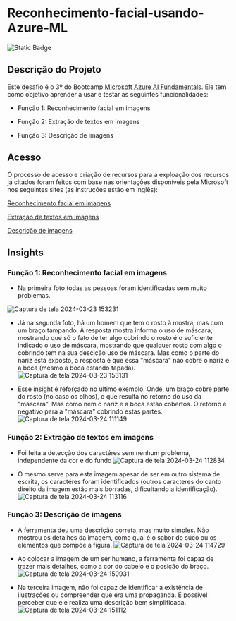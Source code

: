 # Reconhecimento-facial-usando-Azure-ML

![Static Badge](https://img.shields.io/badge/Status_Projeto:-Concluído_(24/Mar/2024)-green)

## Descrição do Projeto

Este desafio é o 3º do Bootcamp [Microsoft Azure AI Fundamentals](https://web.dio.me/track/microsoft-azure-ai-fundamentals). Ele tem como objetivo aprender a usar e testar as seguintes funcionalidades:

- Função 1: Reconhecimento facial em imagens

- Função 2: Extração de textos em imagens

- Função 3: Descrição de imagens

## Acesso

O processo de acesso e criação de recursos para a exploação dos recursos já citados foram feitos com base nas orientações disponíveis pela Microsoft nos seguintes sites (as instruções estão em inglês):

[Reconhecimento facial em imagens](https://microsoftlearning.github.io/mslearn-ai-fundamentals/Instructions/Labs/04-face.html)

[Extração de textos em imagens](https://microsoftlearning.github.io/mslearn-ai-fundamentals/Instructions/Labs/05-ocr.html)

[Descrição de imagens](https://microsoftlearning.github.io/mslearn-ai-fundamentals/Instructions/Labs/03-image-analysis.html)

## Insights

### Função 1: Reconhecimento facial em imagens

- Na primeira foto todas as pessoas foram identificadas sem muito problemas.

![Captura de tela 2024-03-23 153231](https://github.com/Natythy/Reconhecimento-facial-usando-Azure-ML/assets/88320974/a9d007f2-cd01-43d4-b0cb-70879aa71674)

- Já na segunda foto, há um homem que tem o rosto à mostra, mas com um braço tampando. A resposta mostra informa o uso de máscara, mostrando que só o fato de ter algo cobrindo o rosto é o suficiente  indicado o uso de máscara, mostrando que qualquer rosto com algo o cobrindo tem na sua descição uso de máscara. Mas como o parte do nariz está exposto, a resposta é que essa "máscara" não cobre o nariz e a boca (mesmo a boca estando tapada).
![Captura de tela 2024-03-23 153131](https://github.com/Natythy/Reconhecimento-facial-usando-Azure-ML/assets/88320974/28c0955f-5cc0-41af-863f-6df80bbd0dcb)

- Esse insight é reforçado no último exemplo. Onde, um braço cobre parte do rosto (no caso os olhos), o que resulta no retorno do uso da "máscara". Mas como nem o nariz e a boca estão cobertos. O retorno é negativo para a "máscara" cobrindo estas partes.
![Captura de tela 2024-03-24 111149](https://github.com/Natythy/Reconhecimento-facial-usando-Azure-ML/assets/88320974/7c9e71ff-c6a3-46dd-87f2-d1d09cf45f90)

### Função 2: Extração de textos em imagens

- Foi feita a detecção dos caractéres sem nenhum problema, independente da cor e do fundo
![Captura de tela 2024-03-24 112834](https://github.com/Natythy/Reconhecimento-facial-usando-Azure-ML/assets/88320974/1dcb12a0-c854-487b-9424-0ed3c8b6db59)

- O mesmo serve para esta imagem apesar de ser em outro sistema de escrita, os caractéres foram identificados (outros caracteres do canto direito da imagem estão mais borradas, dificultando a identificação).
![Captura de tela 2024-03-24 113116](https://github.com/Natythy/Reconhecimento-facial-usando-Azure-ML/assets/88320974/8691e67a-8b77-43ca-a040-b6950b0dce2a)

### Função 3: Descrição de imagens

- A ferramenta deu uma descrição correta, mas muito simples. Não mostrou os detalhes da imagem, como qual é o sabor do suco ou os elementos que compõe a figura.
![Captura de tela 2024-03-24 114729](https://github.com/Natythy/Reconhecimento-facial-usando-Azure-ML/assets/88320974/12ad7773-e829-43a6-a53e-6ce4d638ada4)

- Ao colocar a imagem de um ser humano, a ferramenta foi capaz de trazer mais detalhes, como a cor do cabelo e o posição do braço.
![Captura de tela 2024-03-24 150931](https://github.com/Natythy/Reconhecimento-facial-usando-Azure-ML/assets/88320974/f91d3cd0-6ebb-4cc5-b86f-dd3e5e4d8aa2)

- Na terceira imagem, não foi capaz de identificar a existência de ilustrações ou compreender que era uma propaganda. É possivel perceber que ele realiza uma descrição bem simplificada.
![Captura de tela 2024-03-24 151112](https://github.com/Natythy/Reconhecimento-facial-usando-Azure-ML/assets/88320974/60ffc011-2531-4485-a5e0-04f195779846)
